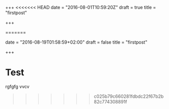 +++
<<<<<<< HEAD
date = "2016-08-01T10:59:20Z"
draft = true
title = "firstpost"

+++

=======

date = "2016-08-19T01:58:59+02:00"
draft = false
title = "firstpost"

+++
# Test
rgfgfg
vvcv
>>>>>>> c025b79c660281fdbdc22f67b2b82c774308891f
